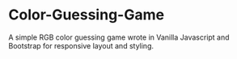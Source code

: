 # Color-Guessing-Game
A simple RGB color guessing game wrote in Vanilla Javascript and Bootstrap for responsive layout and styling. 
